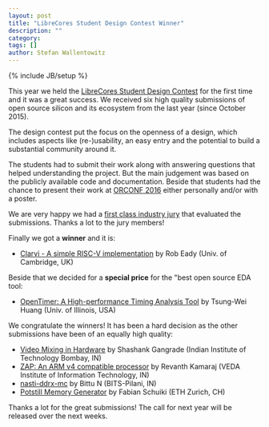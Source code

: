 ```yaml
---
layout: post
title: "LibreCores Student Design Contest Winner"
description: ""
category: 
tags: []
author: Stefan Wallentowitz
---
```

{% include JB/setup %}

This year we held the <a
href="https://librecores.org/designcontest">LibreCores Student Design
Contest</a> for the first time and it was a great success. We received
six high quality submissions of open source silicon and its ecosystem
from the last year (since October 2015).

The design contest put the focus on the openness of a design, which
includes aspects like (re-)usability, an easy entry and the potential
to build a substantial community around it.

The students had to submit their work along with answering questions
that helped understanding the project. But the main judgement was
based on the publicly available code and documentation. Beside that
students had the chance to present their work at <a
href="http://orconf.org">ORCONF 2016</a> either personally and/or with
a poster.

We are very happy we had a <a
href="https://librecores.org/designcontest">first class industry
jury</a> that evaluated the submissions. Thanks a lot to the jury
members!

Finally we got a <b>winner</b> and it is:

<ul>
<li> <a href="https://github.com/rjeady/clarvi">Clarvi - A simple
RISC-V implementation</a> by Rob Eady (Univ. of Cambridge, UK)</li>
</ul>

Beside that we decided for a <b>special price</b> for the "best open
source EDA tool:

<ul>
<li> <a
href="http://web.engr.illinois.edu/~thuang19/software/timer/OpenTimer.html">OpenTimer:
A High-performance Timing Analysis Tool</a> by Tsung-Wei Huang
(Univ. of Illinois, USA)</li>
</ul>

We congratulate the winners! It has been a hard decision as the other
submissions have been of an equally high quality:

<ul>

<li><a href="https://shashankgangrade.wordpress.com/gsoc-final/">Video
Mixing in Hardware</a> by Shashank Gangrade (Indian Institute of
Technology Bombay, IN)</li>

<li><a href="http://github.com/krevanth/ZAP">ZAP: An ARM v4 compatible
processor</a> by Revanth Kamaraj (VEDA Institute of Information
Technology, IN)</li>

<li><a href="https://github.com/diadatp/nasti-ddrx-mc">nasti-ddrx-mc</a>
by Bittu N (BITS-Pilani, IN)</li>

<li><a href="https://github.com/fabianschuiki/potstill">Potstill Memory
Generator</a> by Fabian Schuiki (ETH Zurich, CH)</li>

</ul>

Thanks a lot for the great submissions! The call for next year will be
released over the next weeks.
